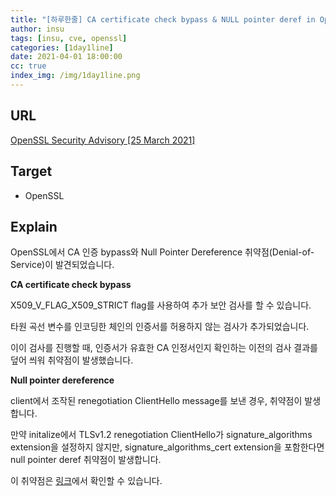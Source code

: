 ```yaml
---
title: "[하루한줄] CA certificate check bypass & NULL pointer deref in OpenSSL"
author: insu
tags: [insu, cve, openssl]
categories: [1day1line]
date: 2021-04-01 18:00:00
cc: true
index_img: /img/1day1line.png
---
```


## URL

[OpenSSL Security Advisory [25 March 2021]](https://www.openssl.org/news/secadv/20210325.txt)

## Target

- OpenSSL

## Explain
OpenSSL에서 CA 인증 bypass와 Null Pointer Dereference 취약점(Denial-of-Service)이 발견되었습니다. 

**CA certificate check bypass**

X509_V_FLAG_X509_STRICT flag를 사용하여 추가 보안 검사를 할 수 있습니다.

타원 곡선 변수를 인코딩한 체인의 인증서를 허용하지 않는 검사가 추가되었습니다.

이이 검사를 진행할 때, 인증서가 유효한 CA 인정서인지 확인하는 이전의 검사 결과를 덮어 씌워 취약점이 발생했습니다.

**Null pointer dereference**

client에서 조작된 renegotiation ClientHello message를 보낸 경우, 취약점이 발생합니다.

만약 initalize에서 TLSv1.2 renegotiation ClientHello가 signature_algorithms extension을 설정하지 않지만, signature_algorithms_cert extension을 포함한다면 null pointer deref 취약점이 발생합니다.

이 취약점은 [링크](https://github.com/terorie/cve-2021-3449)에서 확인할 수 있습니다.
